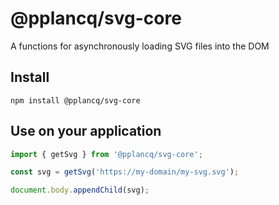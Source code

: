 # @pplancq/svg-core

A functions for asynchronously loading SVG files into the DOM

## Install

```shell
npm install @pplancq/svg-core
```

## Use on your application

```javascript
import { getSvg } from '@pplancq/svg-core';

const svg = getSvg('https://my-domain/my-svg.svg');

document.body.appendChild(svg);
```